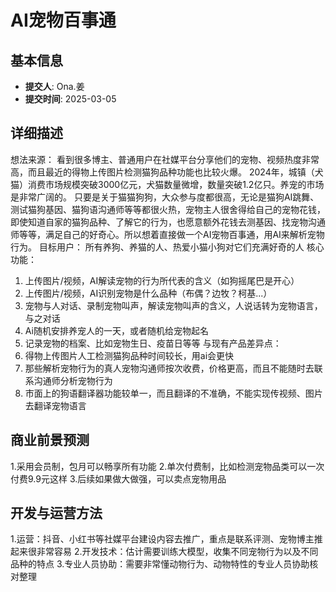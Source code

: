 # AI宠物百事通

## 基本信息
- **提交人**: Ona.姜
- **提交时间**: 2025-03-05

## 详细描述
想法来源：
看到很多博主、普通用户在社媒平台分享他们的宠物、视频热度非常高，而且最近的得物上传图片检测猫狗品种功能也比较火爆。
2024年，城镇（犬猫）消费市场规模突破3000亿元，犬猫数量微增，数量突破1.2亿只。养宠的市场是非常广阔的。
只要是关于猫猫狗狗，大众参与度都很高，无论是猫狗AI跳舞、测试猫狗基因、猫狗语沟通师等等都很火热，宠物主人很舍得给自己的宠物花钱，即使知道自家的猫狗品种、了解它的行为，也愿意额外花钱去测基因、找宠物沟通师等等，满足自己的好奇心。所以想着直接做一个AI宠物百事通，用AI来解析宠物行为。
目标用户：
所有养狗、养猫的人、热爱小猫小狗对它们充满好奇的人
核心功能：
1. 上传图片/视频，AI解读宠物的行为所代表的含义（如狗摇尾巴是开心）
2. 上传图片/视频，AI识别宠物是什么品种（布偶？边牧？柯基...）
3. 宠物与人对话、录制宠物叫声，解读宠物叫声的含义，人说话转为宠物语言，与之对话
4. Ai随机安排养宠人的一天，或者随机给宠物起名
5. 记录宠物的档案、比如宠物生日、疫苗日等等
与现有产品差异点：
1. 得物上传图片人工检测猫狗品种时间较长，用ai会更快
2. 那些解析宠物行为的真人宠物沟通师按次收费，价格更高，而且不能随时去联系沟通师分析宠物行为
3. 市面上的狗语翻译器功能较单一，而且翻译的不准确，不能实现传视频、图片去翻译宠物语言


## 商业前景预测

1.采用会员制，包月可以畅享所有功能
2.单次付费制，比如检测宠物品类可以一次付费9.9元这样
3.后续如果做大做强，可以卖点宠物用品

## 开发与运营方法
1.运营：抖音、小红书等社媒平台建设内容去推广，重点是联系评测、宠物博主推起来很非常容易
2.开发技术：估计需要训练大模型，收集不同宠物行为以及不同品种的特点
3.专业人员协助：需要非常懂动物行为、动物特性的专业人员协助核对整理

